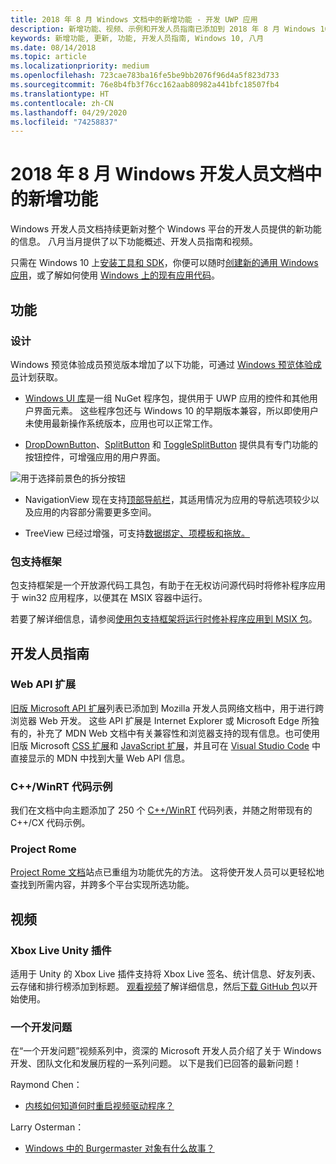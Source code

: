 ```yaml
---
title: 2018 年 8 月 Windows 文档中的新增功能 - 开发 UWP 应用
description: 新增功能、视频、示例和开发人员指南已添加到 2018 年 8 月 Windows 10 开发人员文档。
keywords: 新增功能, 更新, 功能, 开发人员指南, Windows 10, 八月
ms.date: 08/14/2018
ms.topic: article
ms.localizationpriority: medium
ms.openlocfilehash: 723cae783ba16fe5be9bb2076f96d4a5f823d733
ms.sourcegitcommit: 76e8b4fb3f76cc162aab80982a441bfc18507fb4
ms.translationtype: HT
ms.contentlocale: zh-CN
ms.lasthandoff: 04/29/2020
ms.locfileid: "74258837"
---
```

# <a name="whats-new-in-the-windows-developer-docs-in-august-2018"></a>2018 年 8 月 Windows 开发人员文档中的新增功能

Windows 开发人员文档持续更新对整个 Windows 平台的开发人员提供的新功能的信息。 八月当月提供了以下功能概述、开发人员指南和视频。

只需在 Windows 10 上[安装工具和 SDK](https://developer.microsoft.com/windows/downloads#_blank)，你便可以随时[创建新的通用 Windows 应用](../get-started/create-uwp-apps.md)，或了解如何使用 [Windows 上的现有应用代码](../porting/index.md)。

## <a name="features"></a>功能

### <a name="design"></a>设计

Windows 预览体验成员预览版本增加了以下功能，可通过 [Windows 预览体验成员](https://insider.windows.com/)计划获取。

* [Windows UI 库](https://docs.microsoft.com/uwp/toolkits/winui/)是一组 NuGet 程序包，提供用于 UWP 应用的控件和其他用户界面元素。 这些程序包还与 Windows 10 的早期版本兼容，所以即使用户未使用最新操作系统版本，应用也可以正常工作。

* [DropDownButton](../design/controls-and-patterns/buttons.md#create-a-drop-down-button)、[SplitButton](../design/controls-and-patterns/buttons.md#create-a-split-button) 和 [ToggleSplitButton](../design/controls-and-patterns/buttons.md#create-a-toggle-split-button) 提供具有专门功能的按钮控件，可增强应用的用户界面。

![用于选择前景色的拆分按钮](../design/controls-and-patterns/images/split-button-rtb.png)

* NavigationView 现在支持[顶部导航栏](../design/controls-and-patterns/navigationview.md)，其适用情况为应用的导航选项较少以及应用的内容部分需要更多空间。

* TreeView 已经过增强，可支持[数据绑定、项模板和拖放。](../design/controls-and-patterns/tree-view.md)

### <a name="package-support-framework"></a>包支持框架

包支持框架是一个开放源代码工具包，有助于在无权访问源代码时将修补程序应用于 win32 应用程序，以便其在 MSIX 容器中运行。

若要了解详细信息，请参阅[使用包支持框架将运行时修补程序应用到 MSIX 包](../porting/package-support-framework.md)。

## <a name="developer-guidance"></a>开发人员指南

### <a name="web-api-extensions"></a>Web API 扩展

[旧版 Microsoft API 扩展](https://developer.mozilla.org/docs/Web/API/Microsoft_API_extensions)列表已添加到 Mozilla 开发人员网络文档中，用于进行跨浏览器 Web 开发。 这些 API 扩展是 Internet Explorer 或 Microsoft Edge 所独有的，补充了 MDN Web 文档中有关兼容性和浏览器支持的现有信息。也可使用旧版 Microsoft [CSS 扩展](https://developer.mozilla.org/docs/Web/CSS/Microsoft_Extensions)和 [JavaScript 扩展](https://developer.mozilla.org/docs/Web/JavaScript/Microsoft_JavaScript_extensions)，并且可在 [Visual Studio Code](https://code.visualstudio.com/updates/v1_25#_new-css-pseudo-selectors-and-pseudo-elements-from-mdn) 中直接显示的 MDN 中找到大量 Web API 信息。

### <a name="cwinrt-code-examples"></a>C++/WinRT 代码示例

我们在文档中向主题添加了 250 个 [C++/WinRT](../cpp-and-winrt-apis/index.md) 代码列表，并随之附带现有的 C++/CX 代码示例。

### <a name="project-rome"></a>Project Rome

[Project Rome 文档](https://docs.microsoft.com/windows/project-rome/)站点已重组为功能优先的方法。 这将使开发人员可以更轻松地查找到所需内容，并跨多个平台实现所选功能。

## <a name="videos"></a>视频

### <a name="xbox-live-unity-plugin"></a>Xbox Live Unity 插件

适用于 Unity 的 Xbox Live 插件支持将 Xbox Live 签名、统计信息、好友列表、云存储和排行榜添加到标题。 [观看视频](https://youtu.be/fVQZ-YgwNpY)了解详细信息，然后[下载 GitHub 包](https://aka.ms/UnityPlugin)以开始使用。

### <a name="one-dev-question"></a>一个开发问题

在“一个开发问题”视频系列中，资深的 Microsoft 开发人员介绍了关于 Windows 开发、团队文化和发展历程的一系列问题。 以下是我们已回答的最新问题！

Raymond Chen：

* [内核如何知道何时重启视频驱动程序？](https://youtu.be/3SNAdyO1l5c)

Larry Osterman：

* [Windows 中的 Burgermaster 对象有什么故事？](https://youtu.be/0TDSbyAIvX0)